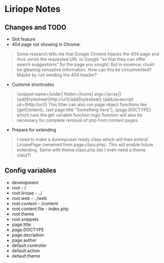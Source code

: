 Liriope Notes
=============

Changes and TODO
----------------

* Slot feature
* 404 page not showing in Chrome.
> Some research tells me that Google Chrome hijacks the 404 page and thus sends the requested URL to Google "so that they can offer search suggestions" for the page you sought. But in essence, could be gleaning sensative information.
> How can this be circumvented? Maybe by not sending the 404 header?
* Custome shortcodes
> {snippet name=|slider| folder=|home| args=|array|}
> {addStylesheet}http://url{/addStylesheet}
> {addJavascript ulr=|http://url|}
> This filter can also run page object functions like {getContent}, {set page.title "Something here"}, {page.DOCTYPE} which runs the get variable function
> logic function will also be necessary for complete removal of php from content pages.
* Prepare for extending
> I need to make a dummy/user ready class which will then extend LiriopePage (renamed from page.class.php). This will enable future extending.
> Same with theme.class.php (do I even need a theme class?)

Config variables
----------------

* development
* root              - /
* root.liriope      - ../
* root.web          - ../web
* root.content      - /content
* root.content.file - index.php
* root.theme
* root.snippets
* page.title
* page.DOCTYPE
* page.decription
* page.author
* default.controller
* default.action
* default.theme
